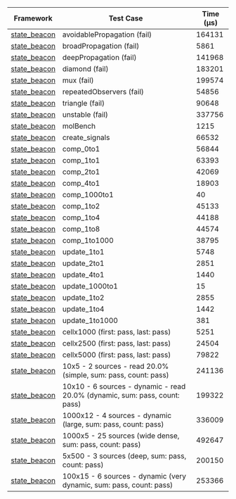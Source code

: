 | Framework | Test Case | Time (μs) |
| --- | --- | --- |
| [state_beacon](https://github.com/jinyus/dart_beacon) | avoidablePropagation (fail) | 164131 |
| [state_beacon](https://github.com/jinyus/dart_beacon) | broadPropagation (fail) | 5861 |
| [state_beacon](https://github.com/jinyus/dart_beacon) | deepPropagation (fail) | 141968 |
| [state_beacon](https://github.com/jinyus/dart_beacon) | diamond (fail) | 183201 |
| [state_beacon](https://github.com/jinyus/dart_beacon) | mux (fail) | 199574 |
| [state_beacon](https://github.com/jinyus/dart_beacon) | repeatedObservers (fail) | 54856 |
| [state_beacon](https://github.com/jinyus/dart_beacon) | triangle (fail) | 90648 |
| [state_beacon](https://github.com/jinyus/dart_beacon) | unstable (fail) | 337756 |
| [state_beacon](https://github.com/jinyus/dart_beacon) | molBench | 1215 |
| [state_beacon](https://github.com/jinyus/dart_beacon) | create_signals | 66532 |
| [state_beacon](https://github.com/jinyus/dart_beacon) | comp_0to1 | 56844 |
| [state_beacon](https://github.com/jinyus/dart_beacon) | comp_1to1 | 63393 |
| [state_beacon](https://github.com/jinyus/dart_beacon) | comp_2to1 | 42069 |
| [state_beacon](https://github.com/jinyus/dart_beacon) | comp_4to1 | 18903 |
| [state_beacon](https://github.com/jinyus/dart_beacon) | comp_1000to1 | 40 |
| [state_beacon](https://github.com/jinyus/dart_beacon) | comp_1to2 | 45133 |
| [state_beacon](https://github.com/jinyus/dart_beacon) | comp_1to4 | 44188 |
| [state_beacon](https://github.com/jinyus/dart_beacon) | comp_1to8 | 44574 |
| [state_beacon](https://github.com/jinyus/dart_beacon) | comp_1to1000 | 38795 |
| [state_beacon](https://github.com/jinyus/dart_beacon) | update_1to1 | 5748 |
| [state_beacon](https://github.com/jinyus/dart_beacon) | update_2to1 | 2851 |
| [state_beacon](https://github.com/jinyus/dart_beacon) | update_4to1 | 1440 |
| [state_beacon](https://github.com/jinyus/dart_beacon) | update_1000to1 | 15 |
| [state_beacon](https://github.com/jinyus/dart_beacon) | update_1to2 | 2855 |
| [state_beacon](https://github.com/jinyus/dart_beacon) | update_1to4 | 1442 |
| [state_beacon](https://github.com/jinyus/dart_beacon) | update_1to1000 | 381 |
| [state_beacon](https://github.com/jinyus/dart_beacon) | cellx1000 (first: pass, last: pass) | 5251 |
| [state_beacon](https://github.com/jinyus/dart_beacon) | cellx2500 (first: pass, last: pass) | 24504 |
| [state_beacon](https://github.com/jinyus/dart_beacon) | cellx5000 (first: pass, last: pass) | 79822 |
| [state_beacon](https://github.com/jinyus/dart_beacon) | 10x5 - 2 sources - read 20.0% (simple, sum: pass, count: pass) | 241136 |
| [state_beacon](https://github.com/jinyus/dart_beacon) | 10x10 - 6 sources - dynamic - read 20.0% (dynamic, sum: pass, count: pass) | 199322 |
| [state_beacon](https://github.com/jinyus/dart_beacon) | 1000x12 - 4 sources - dynamic (large, sum: pass, count: pass) | 336009 |
| [state_beacon](https://github.com/jinyus/dart_beacon) | 1000x5 - 25 sources (wide dense, sum: pass, count: pass) | 492647 |
| [state_beacon](https://github.com/jinyus/dart_beacon) | 5x500 - 3 sources (deep, sum: pass, count: pass) | 200150 |
| [state_beacon](https://github.com/jinyus/dart_beacon) | 100x15 - 6 sources - dynamic (very dynamic, sum: pass, count: pass) | 253366 |

